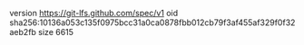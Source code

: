version https://git-lfs.github.com/spec/v1
oid sha256:10136a053c135f0975bcc31a0ca0878fbb012cb79f3af455af329f0f32aeb2fb
size 6615
